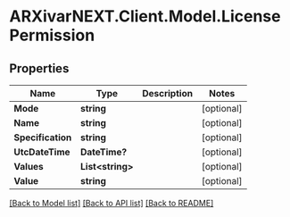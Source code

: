 # ARXivarNEXT.Client.Model.LicensePermission
## Properties

Name | Type | Description | Notes
------------ | ------------- | ------------- | -------------
**Mode** | **string** |  | [optional] 
**Name** | **string** |  | [optional] 
**Specification** | **string** |  | [optional] 
**UtcDateTime** | **DateTime?** |  | [optional] 
**Values** | **List&lt;string&gt;** |  | [optional] 
**Value** | **string** |  | [optional] 

[[Back to Model list]](../README.md#documentation-for-models) [[Back to API list]](../README.md#documentation-for-api-endpoints) [[Back to README]](../README.md)

